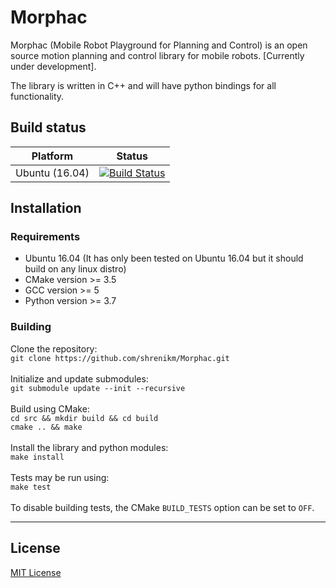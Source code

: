 # Morphac

Morphac (Mobile Robot Playground for Planning and Control) is an open source motion planning and control library for mobile robots. [Currently under development].

The library is written in C++ and will have python bindings for all functionality.

## Build status
Platform | Status
---------|-------
Ubuntu (16.04) | [![Build Status](https://travis-ci.com/shrenikm/Morphac.svg?branch=master)](https://travis-ci.com/shrenikm/Morphac)

## Installation

### Requirements
* Ubuntu 16.04 (It has only been tested on Ubuntu 16.04 but it should build on any linux distro)
* CMake version >= 3.5
* GCC version >= 5
* Python version >= 3.7

### Building
Clone the repository:<br/>
`git clone https://github.com/shrenikm/Morphac.git`<br/><br/>
Initialize and update submodules:<br/>
`git submodule update --init --recursive`<br/><br/>
Build using CMake:<br/>
`cd src && mkdir build && cd build`<br/>
`cmake .. && make`<br/><br/>
Install the library and python modules:<br/>
`make install`<br/><br/>
Tests may be run using:<br/>
`make test`<br/><br/>
To disable building tests, the CMake `BUILD_TESTS` option can be set to `OFF`.

-------

## License

[MIT License](LICENSE)


